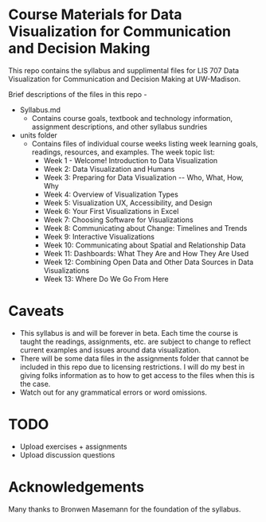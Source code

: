 # Course Materials for Data Visualization for Communication and Decision Making

This repo contains the syllabus and supplimental files for LIS 707 Data Visualization for Communication and Decision Making at UW-Madison. 

Brief descriptions of the files in this repo - 

- Syllabus.md
  - Contains course goals, textbook and technology information, assignment descriptions, and other syllabus sundries
- units folder
  - Contains files of individual course weeks listing week learning goals, readings, resources, and examples. The week topic list:
    - Week 1 - Welcome! Introduction to Data Visualization
    - Week 2: Data Visualization and Humans
    - Week 3: Preparing for Data Visualization -- Who, What, How, Why
    - Week 4: Overview of Visualization Types
    - Week 5: Visualization UX, Accessibility, and Design
    - Week 6: Your First Visualizations in Excel
    - Week 7: Choosing Software for Visualizations
    - Week 8: Communicating about Change: Timelines and Trends
    - Week 9: Interactive Visualizations
    - Week 10: Communicating about Spatial and Relationship Data
    - Week 11: Dashboards: What They Are and How They Are Used
    - Week 12: Combining Open Data and Other Data Sources in Data Visualizations
    - Week 13: Where Do We Go From Here

# Caveats 

- This syllabus is and will be forever in beta. Each time the course is taught the readings, assignments, etc. are subject to change to reflect current examples and issues around data visualization.
- There will be some data files in the assignments folder that cannot be included in this repo due to licensing restrictions. I will do my best in giving folks information as to how to get access to the files when this is the case.
- Watch out for any grammatical errors or word omissions. 

# TODO 

- Upload exercises + assignments
- Upload discussion questions

# Acknowledgements 

Many thanks to Bronwen Masemann for the foundation of the syllabus. 


